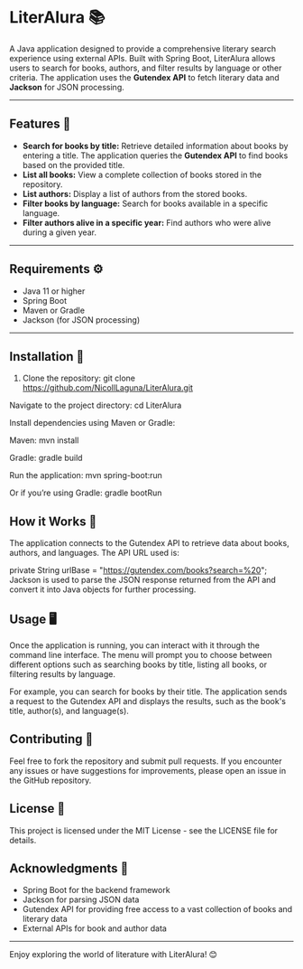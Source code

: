 # LiterAlura 📚

A Java application designed to provide a comprehensive literary search experience using external APIs. Built with Spring Boot, LiterAlura allows users to search for books, authors, and filter results by language or other criteria. The application uses the **Gutendex API** to fetch literary data and **Jackson** for JSON processing.

---

## Features 🌟

- **Search for books by title:** Retrieve detailed information about books by entering a title. The application queries the **Gutendex API** to find books based on the provided title.
- **List all books:** View a complete collection of books stored in the repository.
- **List authors:** Display a list of authors from the stored books.
- **Filter books by language:** Search for books available in a specific language.
- **Filter authors alive in a specific year:** Find authors who were alive during a given year.

---

## Requirements ⚙️

- Java 11 or higher
- Spring Boot
- Maven or Gradle
- Jackson (for JSON processing)

---

## Installation 🚀

1. Clone the repository:
   git clone https://github.com/NicollLaguna/LiterAlura.git

Navigate to the project directory:
cd LiterAlura

Install dependencies using Maven or Gradle:

Maven:
mvn install

Gradle:
gradle build

Run the application:
mvn spring-boot:run

Or if you’re using Gradle:
gradle bootRun

## How it Works 🔧
The application connects to the Gutendex API to retrieve data about books, authors, and languages. The API URL used is:

private String urlBase = "https://gutendex.com/books?search=%20";
Jackson is used to parse the JSON response returned from the API and convert it into Java objects for further processing.

## Usage 🖥️
Once the application is running, you can interact with it through the command line interface. The menu will prompt you to choose between different options such as searching books by title, listing all books, or filtering results by language.

For example, you can search for books by their title. The application sends a request to the Gutendex API and displays the results, such as the book's title, author(s), and language(s).

## Contributing 🤝
Feel free to fork the repository and submit pull requests. If you encounter any issues or have suggestions for improvements, please open an issue in the GitHub repository.

## License 📄
This project is licensed under the MIT License - see the LICENSE file for details.

## Acknowledgments 🙏
- Spring Boot for the backend framework
- Jackson for parsing JSON data
- Gutendex API for providing free access to a vast collection of books and literary data
- External APIs for book and author data
---
Enjoy exploring the world of literature with LiterAlura! 😊
